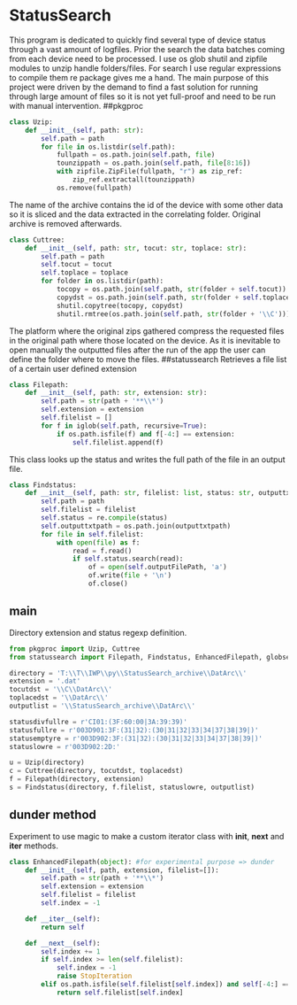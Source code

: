 
# StatusSearch
This program is dedicated to quickly find several type of device status through a vast amount of logfiles. Prior the search the data batches coming from each device need to be processed. I use os glob shutil and zipfile modules to unzip handle folders/files. For search I use regular expressions to compile them re package gives me a hand. The main purpose of this project were driven by the demand to find a fast solution for running through large amount of files so it is not yet full-proof and need to be run with manual intervention.
##pkgproc
```python
class Uzip:
    def __init__(self, path: str):
        self.path = path
        for file in os.listdir(self.path):
            fullpath = os.path.join(self.path, file)
            tounzippath = os.path.join(self.path, file[8:16])
            with zipfile.ZipFile(fullpath, "r") as zip_ref:
                zip_ref.extractall(tounzippath)
            os.remove(fullpath)
```
The name of the archive contains the id of the device with some other data so it is sliced and the data extracted in the correlating folder. Original archive is removed afterwards.
```python
class Cuttree:
    def __init__(self, path: str, tocut: str, toplace: str):
        self.path = path
        self.tocut = tocut
        self.toplace = toplace
        for folder in os.listdir(path):
            tocopy = os.path.join(self.path, str(folder + self.tocut))
            copydst = os.path.join(self.path, str(folder + self.toplace))
            shutil.copytree(tocopy, copydst)
            shutil.rmtree(os.path.join(self.path, str(folder + '\\C')))
```
The platform where the original zips gathered compress the requested files in the original path where those located on the device. As it is inevitable to open manually the outputted files after the run of the app the user can define the folder where to move the files.
##statussearch
Retrieves a file list of a certain user defined extension
```python
class Filepath:
    def __init__(self, path: str, extension: str):
        self.path = str(path + '**\\*')
        self.extension = extension
        self.filelist = []
        for f in iglob(self.path, recursive=True):
            if os.path.isfile(f) and f[-4:] == extension:
                self.filelist.append(f)
```
This class looks up the status and writes the full path of the file in an output file.
```python
class Findstatus:
    def __init__(self, path: str, filelist: list, status: str, outputtxtpath: str):
        self.path = path
        self.filelist = filelist
        self.status = re.compile(status)
        self.outputtxtpath = os.path.join(outputtxtpath)
        for file in self.filelist:
            with open(file) as f:
                read = f.read()
                if self.status.search(read):
                    of = open(self.outputFilePath, 'a')
                    of.write(file + '\n')
                    of.close()
```
## main
Directory extension and status regexp definition.
```python
from pkgproc import Uzip, Cuttree
from statussearch import Filepath, Findstatus, EnhancedFilepath, globsearch

directory = 'T:\\T\\IWP\\py\\StatusSearch_archive\\DatArc\\'
extension = '.dat'
tocutdst = '\\C\\DatArc\\'
toplacedst = '\\DatArc\\'
outputlist = '\\StatusSearch_archive\\DatArc\\'

statusdivfullre = r'CI01:(3F:60:00|3A:39:39)'
statusfullre = r'003D901:3F:(31|32):(30|31|32|33|34|37|38|39|)'
statusemptyre = r'003D902:3F:(31|32):(30|31|32|33|34|37|38|39|)'
statuslowre = r'003D902:2D:'

u = Uzip(directory)
c = Cuttree(directory, tocutdst, toplacedst)
f = Filepath(directory, extension)
s = Findstatus(directory, f.filelist, statuslowre, outputlist)
```
## dunder method
Experiment to use magic to make a custom iterator class with __init__, __next__ and __iter__ methods.
```python
class EnhancedFilepath(object): #for experimental purpose => dunder
    def __init__(self, path, extension, filelist=[]):
        self.path = str(path + '**\\*')
        self.extension = extension
        self.filelist = filelist
        self.index = -1

    def __iter__(self):
        return self

    def __next__(self):
        self.index += 1
        if self.index >= len(self.filelist):
            self.index = -1
            raise StopIteration
        elif os.path.isfile(self.filelist[self.index]) and self[-4:] == self.extension:
            return self.filelist[self.index]
```